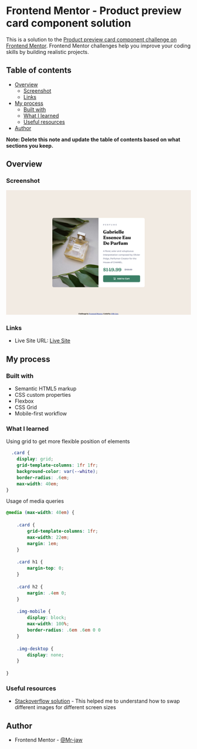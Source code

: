 # Frontend Mentor - Product preview card component solution

This is a solution to the [Product preview card component challenge on Frontend Mentor](https://www.frontendmentor.io/challenges/product-preview-card-component-GO7UmttRfa). Frontend Mentor challenges help you improve your coding skills by building realistic projects. 

## Table of contents

- [Overview](#overview)
  - [Screenshot](#screenshot)
  - [Links](#links)
- [My process](#my-process)
  - [Built with](#built-with)
  - [What I learned](#what-i-learned)
  - [Useful resources](#useful-resources)
- [Author](#author)


**Note: Delete this note and update the table of contents based on what sections you keep.**

## Overview


### Screenshot

![](./screenshot.jpg)

### Links

- Live Site URL: [Live Site](https://taupe-kitten-d86f52.netlify.app/)

## My process

### Built with

- Semantic HTML5 markup
- CSS custom properties
- Flexbox
- CSS Grid
- Mobile-first workflow

### What I learned

Using grid to get more flexible position of elements

```css
  .card {
    display: grid;
    grid-template-columns: 1fr 1fr;
    background-color: var(--white);
    border-radius: .6em;
    max-width: 40em;
}
```

Usage of media queries

```css
@media (max-width: 40em) {

    .card {
        grid-template-columns: 1fr;
        max-width: 22em;
        margin: 1em;
    }

    .card h1 {
        margin-top: 0;
    }

    .card h2 {
        margin: .4em 0;
    }

    .img-mobile {
        display: block;
        max-width: 100%;
        border-radius: .6em .6em 0 0
    }

    .img-desktop {
        display: none;
    }

}
```


### Useful resources

- [Stackoverflow solution](https://stackoverflow.com/a/27853917) - This helped me to understand how to swap different images for different screen sizes

## Author

- Frontend Mentor - [@Mr-jaw](https://www.frontendmentor.io/profile/Mr-jaw)

